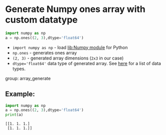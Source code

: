 # Generate Numpy ones array with custom datatype

```python
import numpy as np
a = np.ones((2, 3),dtype='float64')
```

- `import numpy as np` - load [lib:Numpy module](/python-numpy/how-to-install-python-numpy-lib) for Python
- `np.ones` - generates ones array
- `(2, 3)` - generated array dimensions (`2x3` in our case)
- `dtype='float64'` data type of generated array. See [here](https://www.w3resource.com/numpy/data-types.php) for a list of data types.

group: array_generate

## Example: 
```python
import numpy as np
a = np.ones((2, 3),dtype='float64')
print(a)
```
```
[[1. 1. 1.]
 [1. 1. 1.]]

```

